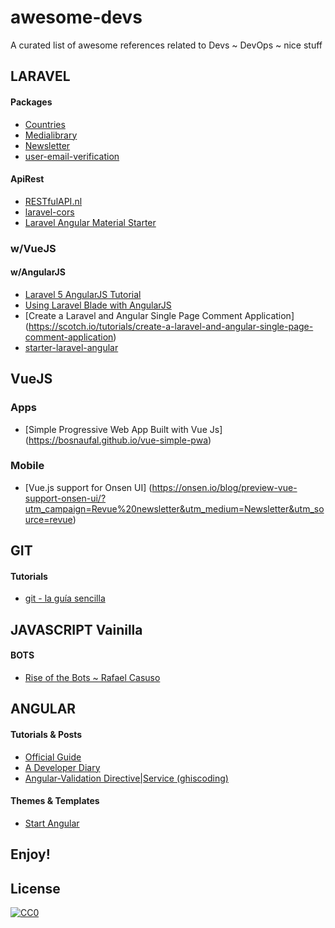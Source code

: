 # awesome-devs
A curated list of awesome references related to Devs ~ DevOps ~ nice stuff


## LARAVEL

#### Packages
- [Countries](https://github.com/webpatser/laravel-countries)
- [Medialibrary](https://docs.spatie.be/laravel-medialibrary/v4/introduction)
- [Newsletter](https://github.com/spatie/laravel-newsletter)
- [user-email-verification](https://github.com/edvinaskrucas/laravel-user-email-verification)


#### ApiRest
- [RESTfulAPI.nl](http://www.restfulapi.nl/#api_demos)
- [laravel-cors](https://github.com/barryvdh/laravel-cors)
- [Laravel Angular Material Starter](http://www.laravel-angular.io/)

### w/VueJS

#### w/AngularJS
- [Laravel 5 AngularJS Tutorial](http://www.tutorials.kode-blog.com/laravel-5-angularjs-tutorial)
- [Using Laravel Blade with AngularJS](https://scotch.io/tutorials/quick-tip-using-laravel-blade-with-angularjs)
- [Create a Laravel and Angular Single Page Comment Application] (https://scotch.io/tutorials/create-a-laravel-and-angular-single-page-comment-application)
- [starter-laravel-angular](https://github.com/Zemke/starter-laravel-angular)

## VueJS

### Apps
- [Simple Progressive Web App Built with Vue Js] (https://bosnaufal.github.io/vue-simple-pwa)

### Mobile

- [Vue.js support for Onsen UI] (https://onsen.io/blog/preview-vue-support-onsen-ui/?utm_campaign=Revue%20newsletter&utm_medium=Newsletter&utm_source=revue)

## GIT

#### Tutorials
- [git - la guía sencilla](http://rogerdudler.github.io/git-guide/index.es.html)


## JAVASCRIPT Vainilla

#### BOTS

- [Rise of the Bots ~ Rafael Casuso ](http://slides.com/rafaelcasusoromate/rise-of-the-bots-1#/)

## ANGULAR

#### Tutorials & Posts

- [Official Guide](https://docs.angularjs.org/guide)
- [A Developer Diary](http://www.adeveloperdiary.com/category/angular-js/angular-1-x)
- [Angular-Validation Directive|Service (ghiscoding)](http://plnkr.co/jADq7H)


#### Themes & Templates
- [Start Angular](http://startangular.com/)



## Enjoy!

## License

[![CC0](https://i.creativecommons.org/p/zero/1.0/88x31.png)](https://creativecommons.org/publicdomain/zero/1.0/)
